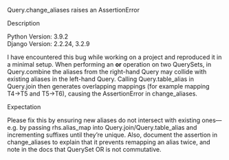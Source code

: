 Query.change_aliases raises an AssertionError

Description

Python Version: 3.9.2  
Django Version: 2.2.24, 3.2.9

I have encountered this bug while working on a project and reproduced it in a minimal setup. When performing an __or__ operation on two QuerySets, in Query.combine the aliases from the right-hand Query may collide with existing aliases in the left-hand Query. Calling Query.table_alias in Query.join then generates overlapping mappings (for example mapping T4→T5 and T5→T6), causing the AssertionError in change_aliases.

Expectation

Please fix this by ensuring new aliases do not intersect with existing ones—e.g. by passing rhs.alias_map into Query.join/Query.table_alias and incrementing suffixes until they’re unique. Also, document the assertion in change_aliases to explain that it prevents remapping an alias twice, and note in the docs that QuerySet OR is not commutative.